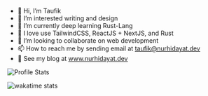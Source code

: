 - 👋 Hi, I’m Taufik
- 👀 I’m  interested writing and design
- 🌱 I’m currently deep learning Rust-Lang
- 🎨 I love use TailwindCSS, ReactJS + NextJS, and Rust
- 💞️ I’m looking to collaborate on web development
- 📫 How to reach me by sending email at taufik@nurhidayat.dev
- 📃 See my blog at www.nurhidayat.dev

![Profile Stats](https://github-readme-stats-eight-kappa-73.vercel.app/api?username=taufik-nurhidayat&theme=tokyonight&layout=compact)

![wakatime stats](https://github-readme-stats-eight-kappa-73.vercel.app/api/wakatime?username=@taufiknurhidayat&layout=compact&theme=tokyonight&langs_count=36)
<!---
fiik346/fiik346 is a ✨ special ✨ repository because its `README.md` (this file) appears on your GitHub profile.
You can click the Preview link to take a look at your changes.
--->
